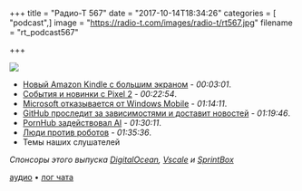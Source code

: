 +++
title = "Радио-Т 567"
date = "2017-10-14T18:34:26"
categories = [ "podcast",]
image = "https://radio-t.com/images/radio-t/rt567.jpg"
filename = "rt_podcast567"

+++

![](https://radio-t.com/images/radio-t/rt567.jpg)

- [Новый Amazon Kindle с большим экраном](https://www.engadget.com/2017/10/11/amazon-new-kindle-oasis/) - *00:03:01*.
- [События и новинки с  Pixel 2](https://www.theverge.com/2017/10/4/16418642/2017-google-event-news-pixel-2-xl-home-chromebook) - *00:22:54*.
- [Microsoft отказывается от Windows Mobile](http://www.bbc.com/news/technology-41551546) - *01:14:11*.
- [GitHub проследит за зависимостями и доставит новостей](https://techcrunch.com/2017/10/11/github-will-soon-warn-developers-of-insecure-dependencies-adds-news-feed-team-chat-and-more/) - *01:19:46*.
- [PornHub задействовал AI](https://techcrunch.com/2017/10/11/pornhub-uses-computer-vision-to-id-actors-acts-in-its-videos/) - *01:30:11*.
- [Люди против роботов](http://www.zdnet.com/article/sex-robot-molested-destroyed-at-electronics-show/) - *01:35:36*.
- Темы наших слушателей

*Спонсоры этого выпуска [DigitalOcean](https://do.co/radiot), [Vscale](http://bit.ly/radio-t_vscale) и [SprintBox](https://sprintbox.ru/)*

[аудио](https://cdn.radio-t.com/rt_podcast567.mp3) • [лог чата](http://chat.radio-t.com/logs/radio-t-567.html)
<audio src="https://cdn.radio-t.com/rt_podcast567.mp3" preload="none"></audio>
